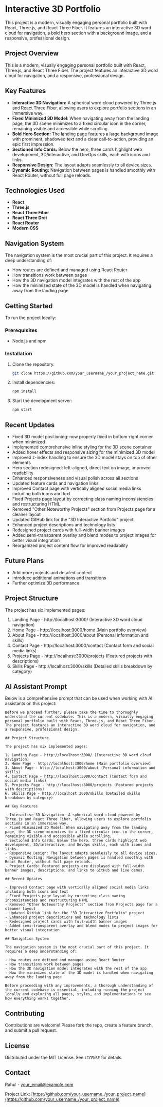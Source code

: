 # Interactive 3D Portfolio

This project is a modern, visually engaging personal portfolio built with React, Three.js, and React Three Fiber. It features an interactive 3D word cloud for navigation, a bold hero section with a background image, and a responsive, professional design.

## Project Overview

This is a modern, visually engaging personal portfolio built with React, Three.js, and React Three Fiber. The project features an interactive 3D word cloud for navigation, and a responsive, professional design.

## Key Features

- **Interactive 3D Navigation:** A spherical word cloud powered by Three.js and React Three Fiber, allowing users to explore portfolio sections in an immersive way.
- **Fixed Minimized 3D Model:** When navigating away from the landing page, the 3D scene minimizes to a fixed circular icon in the corner, remaining visible and accessible while scrolling.
- **Bold Hero Section:** The landing page features a large background image with prominent, shadowed text and a clear call-to-action, providing an epic first impression.
- **Sectioned Info Cards:** Below the hero, three cards highlight web development, 3D/interactive, and DevOps skills, each with icons and links.
- **Responsive Design:** The layout adapts seamlessly to all device sizes.
- **Dynamic Routing:** Navigation between pages is handled smoothly with React Router, without full page reloads.

## Technologies Used

- **React**
- **Three.js**
- **React Three Fiber**
- **React Three Drei**
- **React Router**
- **Modern CSS**

## Navigation System

The navigation system is the most crucial part of this project. It requires a deep understanding of:

- How routes are defined and managed using React Router
- How transitions work between pages
- How the 3D navigation model integrates with the rest of the app
- How the minimized state of the 3D model is handled when navigating away from the landing page

## Getting Started

To run the project locally:

### Prerequisites

- Node.js and npm

### Installation

1. Clone the repository:
   ```sh
   git clone https://github.com/your_username_/your_project_name.git
   ```
2. Install dependencies:
   ```sh
   npm install
   ```
3. Start the development server:
   ```sh
   npm start
   ```

## Recent Updates

- Fixed 3D model positioning: now properly fixed in bottom-right corner when minimized
- Implemented comprehensive inline styling for the 3D scene container
- Added hover effects and responsive sizing for the minimized 3D model
- Improved z-index handling to ensure the 3D model stays on top of other elements
- Hero section redesigned: left-aligned, direct text on image, improved readability
- Enhanced responsiveness and visual polish across all sections
- Updated feature cards and navigation links
- Improved Contact page with vertically aligned social media links including both icons and text
- Fixed Projects page layout by correcting class naming inconsistencies and restructuring HTML
- Removed "Other Noteworthy Projects" section from Projects page for a cleaner layout
- Updated GitHub link for the "3D Interactive Portfolio" project
- Enhanced project descriptions and technology lists
- Redesigned project cards with full-width banner images
- Added semi-transparent overlay and blend modes to project images for better visual integration
- Reorganized project content flow for improved readability

## Future Plans

- Add more projects and detailed content
- Introduce additional animations and transitions
- Further optimize 3D performance

## Project Structure

The project has six implemented pages:

1. Landing Page - http://localhost:3000/ (Interactive 3D word cloud navigation)
2. Home Page - http://localhost:3000/home (Main portfolio overview)
3. About Page - http://localhost:3000/about (Personal information and skills)
4. Contact Page - http://localhost:3000/contact (Contact form and social media links)
5. Projects Page - http://localhost:3000/projects (Featured projects with descriptions)
6. Skills Page - http://localhost:3000/skills (Detailed skills breakdown by category)

## AI Assistant Prompt

Below is a comprehensive prompt that can be used when working with AI assistants on this project:

```
Before we proceed further, please take the time to thoroughly understand the current codebase. This is a modern, visually engaging personal portfolio built with React, Three.js, and React Three Fiber. The project features an interactive 3D word cloud for navigation, and a responsive, professional design.

## Project Structure

The project has six implemented pages:

1. Landing Page - http://localhost:3000/ (Interactive 3D word cloud navigation)
2. Home Page - http://localhost:3000/home (Main portfolio overview)
3. About Page - http://localhost:3000/about (Personal information and skills)
4. Contact Page - http://localhost:3000/contact (Contact form and social media links)
5. Projects Page - http://localhost:3000/projects (Featured projects with descriptions)
6. Skills Page - http://localhost:3000/skills (Detailed skills breakdown by category)

## Key Features

- Interactive 3D Navigation: A spherical word cloud powered by Three.js and React Three Fiber, allowing users to explore portfolio sections in an immersive way.
- Fixed Minimized 3D Model: When navigating away from the landing page, the 3D scene minimizes to a fixed circular icon in the corner, remaining visible and accessible while scrolling.
- Sectioned Info Cards: Below the hero, three cards highlight web development, 3D/interactive, and DevOps skills, each with icons and links.
- Responsive Design: The layout adapts seamlessly to all device sizes.
- Dynamic Routing: Navigation between pages is handled smoothly with React Router, without full page reloads.
- Project Cards: Featured projects are displayed with full-width banner images, descriptions, and links to GitHub and live demos.

## Recent Updates

- Improved Contact page with vertically aligned social media links including both icons and text
- Fixed Projects page layout by correcting class naming inconsistencies and restructuring HTML
- Removed "Other Noteworthy Projects" section from Projects page for a cleaner layout
- Updated GitHub link for the "3D Interactive Portfolio" project
- Enhanced project descriptions and technology lists
- Redesigned project cards with full-width banner images
- Added semi-transparent overlay and blend modes to project images for better visual integration

## Navigation System

The navigation system is the most crucial part of this project. It requires a deep understanding of:

- How routes are defined and managed using React Router
- How transitions work between pages
- How the 3D navigation model integrates with the rest of the app
- How the minimized state of the 3D model is handled when navigating away from the landing page

Before proceeding with any improvements, a thorough understanding of the current codebase is essential, including running the project locally and exploring all pages, styles, and implementations to see how everything works together.
```

## Contributing

Contributions are welcome! Please fork the repo, create a feature branch, and submit a pull request.

## License

Distributed under the MIT License. See `LICENSE` for details.

## Contact

Rahul - [your_email@example.com](mailto:your_email@example.com)

Project Link: [https://github.com/your_username_/your_project_name](https://github.com/your_username_/your_project_name)